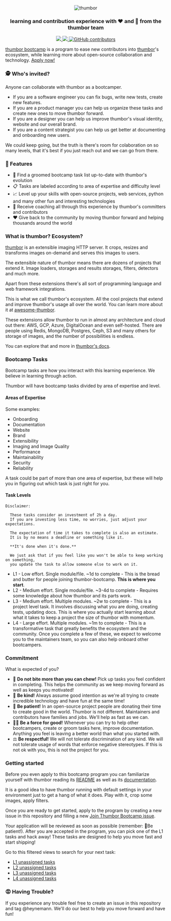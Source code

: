 <p align="center">
  <img title="thumbor" alt="thumbor" src="https://github.com/thumbor/thumbor-bootcamp/blob/main/thumbor-bootcamp.png?raw=true" />
</p>

<h3 align="center">
learning and contribution experience with ❤️ and 🤗 from the thumbor team
</h3>

<p align="center">
  <a href='https://github.com/thumbor/thumbor-bootcamp/pulls' target='_blank'>
    <img src='https://img.shields.io/github/issues-pr-raw/thumbor/thumbor-bootcamp.svg'/>
  </a>
  <a href='https://github.com/thumbor/thumbor-bootcamp/issues' target='_blank'>
    <img src='https://img.shields.io/github/issues-raw/thumbor/thumbor-bootcamp.svg'/>
  </a>
  <a href='https://github.com/thumbor/thumbor-bootcamp/graphs/contributors' target='_blank'>
    <img alt="GitHub contributors" src="https://img.shields.io/github/contributors/thumbor/thumbor-bootcamp">
  </a>
</p>

[thumbor bootcamp](https://github.com/thumbor/thumbor-bootcamp) is a program to ease new contributors into [thumbor](https://github.com/thumbor/thumbor)'s ecosystem, while learning more about open-source collaboration and technology. [Apply now!](https://github.com/thumbor/thumbor-bootcamp/issues/new)

### 🕵️ Who's invited?

Anyone can collaborate with thumbor as a bootcamper.

* If you are a software engineer you can fix bugs, write new tests, create new features.
* If you are a product manager you can help us organize these tasks and create new ones to move thumbor forward.
* If you are a designer you can help us improve thumbor's visual identity, website and our overall brand.
* If you are a content strategist you can help us get better at documenting and onboarding new users.

We could keep going, but the truth is there's room for colaboration on so many levels, that it's best if you just reach out and we can go from there.

### 🎯 Features

- 🧹 Find a groomed bootcamp task list up-to-date with thumbor's evolution
- 📋 Tasks are labeled according to area of expertise and difficulty level
- 📈 Level up your skills with open-source projects, web services, python and many other fun and interesting technologies
- 🤗 Receive coaching all through this experience by thumbor's committers and contributors
- ❤️  Give back to the community by moving thumbor forward and helping thousands around the world

### What is thumbor? Ecosystem?

[thumbor](https://github.com/thumbor/thumbor) is an extensible imaging HTTP server. It crops, resizes and transforms images on-demand and serves this images to users.

The extensible nature of thumbor means there are dozens of projects that extend it. Image loaders, storages and results storages, filters, detectors and much more.

Apart from these extensions there's all sort of programming language and web framework integrations.

This is what we call thumbor's ecosystem. All the cool projects that extend and improve thumbor's usage all over the world. You can learn more about it at [awesome-thumbor](https://github.com/thumbor/awesome-thumbor).

These extensions allow thumbor to run in almost any architecture and cloud out there: AWS, GCP, Azure, DigitalOcean and even self-hosted. There are people using Redis, MongoDB, Postgres, Ceph, S3 and many others for storage of images, and the number of possibilities is endless.

You can explore that and more in [thumbor's docs](https://thumbor.readthedocs.io/en/latest/index.html).

### Bootcamp Tasks

Bootcamp tasks are how you interact with this learning experience. We believe in learning through action.

Thumbor will have bootcamp tasks divided by area of expertise and level.

#### Areas of Expertise

Some examples:

* Onboarding
* Documentation
* Website
* Brand
* Extensibility
* Imaging and Image Quality
* Performance
* Maintainability
* Security
* Reliability

A task could be part of more than one area of expertise, but these will help you in figuring out which task is just right for you.

#### Task Levels

```
Disclaimer:

  These tasks consider an investment of 2h a day.
  If you are investing less time, no worries, just adjust your expectations.

  The expectation of time it takes to complete is also an estimate.
  It is by no means a deadline or something like it.

  **It's done when it's done.**

  We just ask that if you feel like you won't be able to keep working on something,
  you update the task to allow someone else to work on it.
```

* L1 - Low effort. Single module/file. ~1d to complete - This is the bread and butter for people joining thumbor-bootcamp. **This is where you start**.
* L2 - Medium effort. Single module/file. ~3-4d to complete - Requires some knowledge about how thumbor and its parts work.
* L3 - Medium effort. Multiple modules. ~2w to complete - This is a project level task. It involves discussing what you are doing, creating tests, updating docs. This is where you actually start learning about what it takes to keep a project the size of thumbor with momentum.
* L4 - Large effort. Multiple modules. ~1m to complete - This is a transformative task that greatly benefits the ecosystem and the community. Once you complete a few of these, we expect to welcome you to the maintainers team, so you can also help onboard other bootcampers.

### Commitment

What is expected of you?

* 🤢 **Do not bite more than you can chew!** Pick up tasks you feel confident in completing. This helps the community as we keep moving forward as well as keeps you motivated!
* 🤗 **Be kind!** Always assume good intention as we're all trying to create incredible technology and have fun at the same time!
* 🧘 **Be patient!** In an open-source project people are donating their time to create good in the world. Thumbor is not different. Maintainers and contributors have families and jobs. We'll help as fast as we can.
* 🦸‍♀️ **Be a force for good!** Whenever you can try to help other bootcampers, create or groom tasks here, improve documentation. Anything you feel is leaving a better world than what you started with.
* ⚖️  **Be respectful!** We will not tolerate discrimination of any kind. We will not tolerate usage of words that enforce negative stereotypes. If this is not ok with you, this is not the project for you.

### Getting started

Before you even apply to this bootcamp program you can familiarize yourself with thumbor reading its [README](https://github.com/thumbor/thumbor) as well as its [documentation](https://thumbor.readthedocs.io/en/latest/index.html).

It is a good idea to have thumbor running with default settings in your environment just to get a hang of what it does. Play with it, crop some images, apply filters.

Once you are ready to get started, apply to the program by creating a new issue in this repository and filling a new [Join Thumbor Bootcamp issue](https://github.com/thumbor/thumbor-bootcamp/issues/new).

Your application will be reviewed as soon as possible (remember: 🧘Be patient!). After you are accepted in the program, you can pick one of the L1 tasks and hack away! These tasks are designed to help you move fast and start shipping!

Go to this filtered views to search for your next task:

* [L1 unassigned tasks](https://github.com/thumbor/thumbor-bootcamp/issues?q=is%3Aopen+-label%3Atriage+label%3AL1+label%3Atask+no%3Aassignee)
* [L2 unassigned tasks](https://github.com/thumbor/thumbor-bootcamp/issues?q=is%3Aopen+-label%3Atriage+label%3AL2+label%3Atask+no%3Aassignee)
* [L3 unassigned tasks](https://github.com/thumbor/thumbor-bootcamp/issues?q=is%3Aopen+-label%3Atriage+label%3AL3+label%3Atask+no%3Aassignee)
* [L4 unassigned tasks](https://github.com/thumbor/thumbor-bootcamp/issues?q=is%3Aopen+-label%3Atriage+label%3AL4+label%3Atask+no%3Aassignee)

### 😡 Having Trouble?

If you experience any trouble feel free to create an issue in this repository and tag @heynemann. We'll do our best to help you move forward and have fun!
